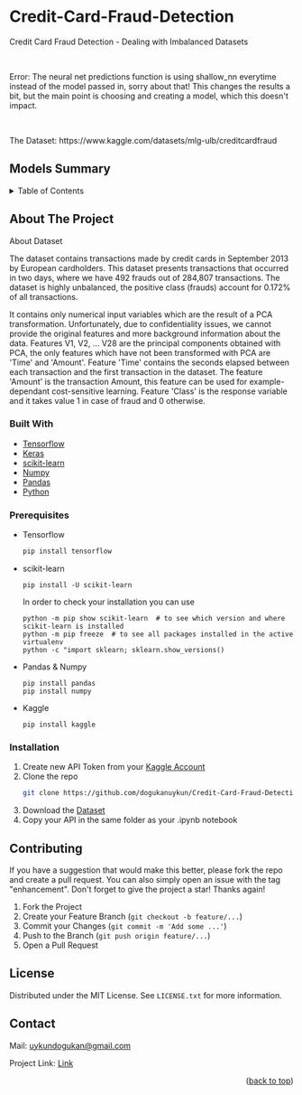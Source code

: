 # Credit-Card-Fraud-Detection
Credit Card Fraud Detection - Dealing with Imbalanced Datasets
<div id="top"></div>

<br />

<p>Error: The neural net predictions function is using shallow_nn everytime instead of the model passed in, sorry about that! This changes the results a bit, but the main point is choosing and creating a model, which this doesn't impact.</p>

<br />
  
<p> The Dataset: https://www.kaggle.com/datasets/mlg-ulb/creditcardfraud </p> 

## Models Summary


<!-- TABLE OF CONTENTS -->
<details>
  <summary>Table of Contents</summary>
  <ol>
    <li>
      <a href="#about-the-project">About The Project</a>
      <ul>
        <li><a href="#built-with">Built With</a></li>
      </ul>
    </li>
    <li>
      <a>Getting Started</a>
      <ul>
        <li><a href="#prerequisites">Prerequisites</a></li>
        <li><a href="#installation">Installation</a></li>
      </ul>
    </li>
    <li><a href="#contributing">Contributing</a></li>
    <li><a href="#license">License</a></li>
    <li><a href="#contact">Contact</a></li>
  </ol>
</details>



<!-- ABOUT THE PROJECT -->
## About The Project

About Dataset

The dataset contains transactions made by credit cards in September 2013 by European cardholders.
This dataset presents transactions that occurred in two days, where we have 492 frauds out of 284,807 transactions. The dataset is highly unbalanced, the positive class (frauds) account for 0.172% of all transactions.

It contains only numerical input variables which are the result of a PCA transformation. Unfortunately, due to confidentiality issues, we cannot provide the original features and more background information about the data. Features V1, V2, … V28 are the principal components obtained with PCA, the only features which have not been transformed with PCA are 'Time' and 'Amount'. Feature 'Time' contains the seconds elapsed between each transaction and the first transaction in the dataset. The feature 'Amount' is the transaction Amount, this feature can be used for example-dependant cost-sensitive learning. Feature 'Class' is the response variable and it takes value 1 in case of fraud and 0 otherwise.

### Built With

* [Tensorflow](https://www.tensorflow.org/)
* [Keras](https://keras.io/)
* [scikit-learn](https://scikit-learn.org/stable/)
* [Numpy](https://numpy.org/)
* [Pandas](https://pandas.pydata.org/)
* [Python](https://www.python.org/)


### Prerequisites

* Tensorflow
  ```sh
  pip install tensorflow
  ```
* scikit-learn
  ```
  pip install -U scikit-learn
  ```
  In order to check your installation you can use
  ```
  python -m pip show scikit-learn  # to see which version and where scikit-learn is installed
  python -m pip freeze  # to see all packages installed in the active virtualenv
  python -c "import sklearn; sklearn.show_versions()
  ```
* Pandas & Numpy
  ```
  pip install pandas
  pip install numpy
  ```
* Kaggle
  ```
  pip install kaggle
  ```

### Installation

1. Create new API Token from your [Kaggle Account](https://www.kaggle.com/)
2. Clone the repo
   ```sh
   git clone https://github.com/dogukanuykun/Credit-Card-Fraud-Detection.git
   ```
3. Download the [Dataset](https://www.kaggle.com/datasets/mlg-ulb/creditcardfraud)
4. Copy your API in the same folder as your .ipynb notebook

<!-- CONTRIBUTING -->
## Contributing

If you have a suggestion that would make this better, please fork the repo and create a pull request. You can also simply open an issue with the tag "enhancement".
Don't forget to give the project a star! Thanks again!

1. Fork the Project
2. Create your Feature Branch (`git checkout -b feature/...`)
3. Commit your Changes (`git commit -m 'Add some ...'`)
4. Push to the Branch (`git push origin feature/...`)
5. Open a Pull Request


<!-- LICENSE -->
## License

Distributed under the MIT License. See `LICENSE.txt` for more information.

<!-- CONTACT -->
## Contact

Mail: uykundogukan@gmail.com

Project Link: [Link](https://github.com/dogukanuykun/Credit-Card-Fraud-Detection)

<p align="right">(<a href="#top">back to top</a>)</p>
